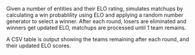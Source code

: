 Given a number of entities and their ELO rating, simulates matchups by calculating a win probablility using ELO and applying a random number generator to select a winner. 
After each round,
losers are eliminated and winners get updated ELO, matchups are processed until 1 team remains. 

A CSV table is output showing the teams remaining after each round, and their updated ELO scores.
